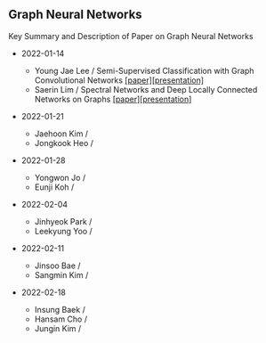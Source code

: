 ## Graph Neural Networks
Key Summary and Description of Paper on Graph Neural Networks

* 2022-01-14
  * Young Jae Lee / Semi-Supervised Classification with Graph Convolutional Networks [[paper]](https://arxiv.org/abs/1609.02907)[[presentation]]()
  * Saerin Lim / Spectral Networks and Deep Locally Connected Networks on Graphs [[paper]](https://arxiv.org/abs/1312.6203)[[presentation]]()

* 2022-01-21
  * Jaehoon Kim /
  * Jongkook Heo /

* 2022-01-28
  * Yongwon Jo /
  * Eunji Koh /

* 2022-02-04
  * Jinhyeok Park /
  * Leekyung Yoo /

* 2022-02-11
  * Jinsoo Bae /
  * Sangmin Kim /

* 2022-02-18
  * Insung Baek / 
  * Hansam Cho / 
  * Jungin Kim / 
